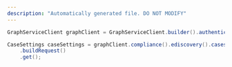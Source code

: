 ```yaml
---
description: "Automatically generated file. DO NOT MODIFY"
---
```

<!-- markdownlint-disable MD041 -->

```java
GraphServiceClient graphClient = GraphServiceClient.builder().authenticationProvider( authProvider ).buildClient();

CaseSettings caseSettings = graphClient.compliance().ediscovery().cases("5b840b94-f821-4c4a-8cad-3a90062bf51a").settings()
    .buildRequest()
    .get();
```
